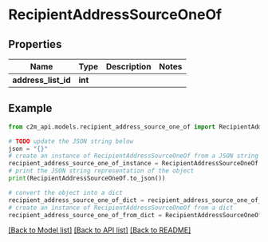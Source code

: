 # RecipientAddressSourceOneOf


## Properties

Name | Type | Description | Notes
------------ | ------------- | ------------- | -------------
**address_list_id** | **int** |  | 

## Example

```python
from c2m_api.models.recipient_address_source_one_of import RecipientAddressSourceOneOf

# TODO update the JSON string below
json = "{}"
# create an instance of RecipientAddressSourceOneOf from a JSON string
recipient_address_source_one_of_instance = RecipientAddressSourceOneOf.from_json(json)
# print the JSON string representation of the object
print(RecipientAddressSourceOneOf.to_json())

# convert the object into a dict
recipient_address_source_one_of_dict = recipient_address_source_one_of_instance.to_dict()
# create an instance of RecipientAddressSourceOneOf from a dict
recipient_address_source_one_of_from_dict = RecipientAddressSourceOneOf.from_dict(recipient_address_source_one_of_dict)
```
[[Back to Model list]](../README.md#documentation-for-models) [[Back to API list]](../README.md#documentation-for-api-endpoints) [[Back to README]](../README.md)


